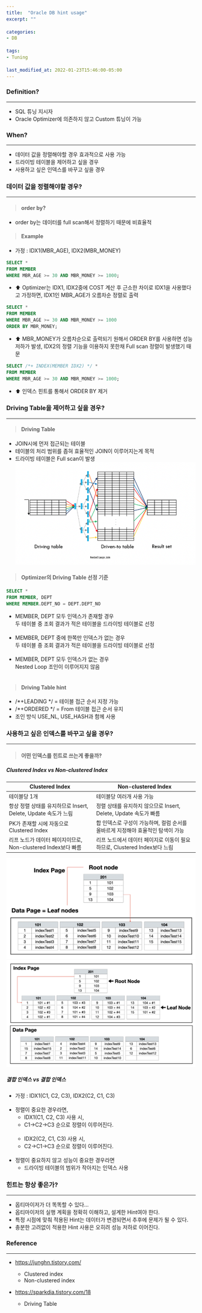 ```yaml
---
title:  "Oracle DB hint usage"
excerpt: ""

categories:
- DB
  
tags:
- Tuning

last_modified_at: 2022-01-23T15:46:00-05:00
---
```


### Definition?

---

- SQL 튜닝 지시자 <br>
- Oracle Optimizer에 의존하지 않고 Custom 튜닝이 가능

### When?

---

- 데이터 값을 정렬해야할 경우 효과적으로 사용 가능<br>
- 드라이빙 테이블을 제어하고 싶을 경우<br>
- 사용하고 싶은 인덱스를 바꾸고 싶을 경우<br>

### 데이터 값을 정렬해야할 경우?

---

> #### order by?

- order by는 데이터를 full scan해서 정렬하기 때문에 비효율적

> #### Example

- 가정 : IDX1(MBR_AGE), IDX2(MBR_MONEY) <br>

~~~sql
SELECT *
FROM MEMBER
WHERE MBR_AGE >= 30 AND MBR_MONEY >= 1000;
~~~

-  :arrow_up: Optimizer는 IDX1, IDX2중에 COST 계산 후 근소한 차이로 IDX1을 사용했다고 가정하면, IDX1인 MBR_AGE가 오름차순 정렬로 출력<br>

~~~sql
SELECT *
FROM MEMBER
WHERE MBR_AGE >= 30 AND MBR_MONEY >= 1000
ORDER BY MBR_MONEY;
~~~

- :arrow_up: MBR_MONEY가 오름차순으로 출력되기 원해서 ORDER BY를 사용하면 성능 저하가 발생, IDX2의 정렬 기능을 이용하지 못한채 Full scan 정렬이 발생했기 때문

~~~sql
SELECT /*+ INDEX(MEMBER IDX2) */ *
FROM MEMBER
WHERE MBR_AGE >= 30 AND MBR_MONEY >= 1000;
~~~

- :arrow_up:️ 인덱스 힌트를 통해서 ORDER BY 제거


### Driving Table을 제어하고 싶을 경우?

---
> #### Driving Table 

- JOIN시에 먼저 접근되는 테이블<br>
- 테이블의 처리 범위를 좁혀 효율적인 JOIN이 이루어지는게 목적<br>
- 드라이빙 테이블은 Full scan이 발생<br>
![](/assets/images/db/drvingtable_def.png)

> #### Optimizer의 Driving Table 선정 기준

~~~sql
SELECT * 
FROM MEMBER, DEPT 
WHERE MEMBER.DEPT_NO = DEPT.DEPT_NO
~~~

- MEMBER, DEPT 모두 인덱스가 존재할 경우 <br>
두 테이블 중 조회 결과가 적은 테이블을 드라이빙 테이블로 선정 <br><br>
- MEMBER, DEPT 중에 한쪽만 인덱스가 없는 경우 <br>
두 테이블 중 조회 결과가 적은 테이블을 드라이빙 테이블로 선정 <br><br>
- MEMBER, DEPT 모두 인덱스가 없는 경우<br>
Nested Loop 조인이 이루어지지 않음 <br><br>

> #### Driving Table hint

- /*+LEADING */ = 테이블 접근 순서 지정 가능
- /*+ORDERED */ = From 테이블 접근 순서 유지
- 조인 방식 USE_NL, USE_HASH과 함께 사용


### 사용하고 싶은 인덱스를 바꾸고 싶을 경우?

---

> #### 어떤 인덱스를 힌트로 쓰는게 좋을까?
  
##### Clustered Index vs Non-clustered Index

| Clustered Index | Non-clustered Index |
|---|---|
| 테이블당 1개 | 테이블당 여러개 사용 가능 |
| 항상 정렬 상태를 유지하므로 Insert, Delete, Update 속도가 느림 | 정렬 상태를 유지하지 않으므로 Insert, Delete, Update 속도가 빠름 |
| PK가 존재할 시에 자동으로 Clustered Index | 합 인덱스로 구성이 가능하며, 컬럼 순서를 올바르게 지정해야 효율적인 탐색이 가능 |
| 리프 노드가 데이터 페이지이므로, Non-clustered Index보다 빠름 | 리프 노드에서 데이터 페이지로 이동이 필요하므로, Clustered Index보다 느림 |


  ![Clustered index](/assets/images/db/클러스터_인덱스.png)
  ![Non-clustered index](/assets/images/db/논클러스터_인덱스.png)


##### 결합 인덱스 vs 결합 인덱스

- 가정 : IDX1(C1, C2, C3), IDX2(C2, C1, C3)
<br><br>
- 정렬이 중요한 경우라면,<br> 
  - IDX1(C1, C2, C3) 사용 시, <br>
  - C1->C2->C3 순으로 정렬이 이루어진다. <br><br>
  - IDX2(C2, C1, C3) 사용 시,<br>
  - C2->C1->C3 순으로 정렬이 이루어진다.<br><br>
- 정렬이 중요하지 않고 성능이 중요한 경우라면
  - 드라이빙 테이블의 범위가 작아지는 인덱스 사용<br>

### 힌트는 항상 좋은가?

---

- 옵티마이저가 더 똑똑할 수 있다...<br>
- 옵티마이저의 실행 계획을 정확히 이해하고, 설계한 Hint여야 한다.<br>
- 특정 시점에 맞춰 적용된 Hint는 데이터가 변경되면서 추후에 문제가 될 수 있다.<br>
- 충분한 고려없이 적용한 Hint 사용은 오히려 성능 저하로 이어진다.<br>


### Reference

--- 

- <https://junghn.tistory.com/>
  - Clustered index
  - Non-clustered index

- <https://sparkdia.tistory.com/18>
  - Driving Table
